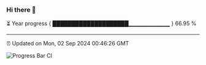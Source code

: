 ### Hi there 👋

⏳ Year progress { ████████████████████▁▁▁▁▁▁▁▁▁▁ } 66.95 %

---

⏰ Updated on Mon, 02 Sep 2024 00:46:26 GMT

![Progress Bar CI](https://github.com/Shyam-Makwana/GitHub-Actions-Demo/workflows/Progress%20Bar%20CI/badge.svg)
